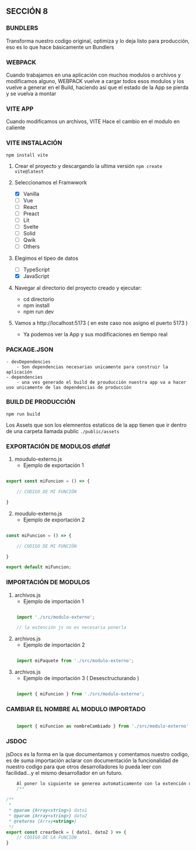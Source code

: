## SECCIÓN 8

### BUNDLERS

Transforma nuestro codigo original, 
optimiza y lo deja listo para
producción, eso es lo que hace básicamente un Bundlers

### WEBPACK

Cuando trabajamos en una aplicación con muchos modulos o archivos
y modificamos alguno, WEBPACK vuelve a cargar todos esos modulos y los 
vuelve a generar en el Build, haciendo asi que el estado de la App
se pierda y se vuelva a montar


### VITE APP

Cuando modificamos un archivos, VITE Hace el cambio en el modulo en caliente

### VITE INSTALACIÓN 
    npm install vite

1. Crear el proyecto y descargando la ultima versión
```npm create vite@latest```

2. Seleccionamos el Framwwork
    - [X] Vanilla
    - [ ] Vue
    - [ ] React
    - [ ] Preact
    - [ ] Lit
    - [ ] Svelte
    - [ ] Solid
    - [ ] Qwik
    - [ ] Others

3. Elegimos el tipeo de datos 
   - [ ] TypeScript
   - [x] JavaScript

4. Navegar al directorio del proyecto creado y ejecutar:
    - cd directorio
    - npm install
    - npm run dev

5. Vamos a http://localhost:5173 ( en este caso nos asigno el puerto 5173 )
    - Ya podemos ver la App y sus modificaciones en tiempo real

### PACKAGE.JSON
    - devDependencies
        - Son dependencias necesarias unicamente para construir la aplicación
    - dependencies
        - una ves generado el build de prouducción nuestra app va a hacer uso unicamente de las dependencias de producción

### BUILD DE PRODUCCIÓN
    npm run build
Los Assets que son los elemnentos estaticos de la app tienen que ir dentro
de una carpeta llamada public
    ```./public/assets```

### EXPORTACIÓN DE MODULOS dfdfdf
    
1. moudulo-externo.js
   + Ejemplo de exportación 1

```js

export const miFuncion = () => {

    // CODIGO DE MI FUNCIÓN

}

```
2. moudulo-externo.js
   + Ejemplo de exportación 2

```js

const miFuncion = () => {

    // CODIGO DE MI FUNCIÓN

}

export default miFuncion;


```

### IMPORTACIÓN DE MODULOS

1. archivos.js
   + Ejemplo de importación 1
```js

    import './src/modulo-externo';

    // la extención js no es necesaria ponerla

```

2. archivos.js
   + Ejemplo de importación 2
```js

    import miPaquete from './src/modulo-externo';

```

3. archivos.js
   + Ejemplo de importación 3 ( Desesctructurando )

```js

    import { miFuncion } from './src/modulo-externo';

```
### CAMBIAR EL NOMBRE AL MODULO IMPORTADO
```js

    import { miFuncion as nombreCambiado } from './src/modulo-externo';

```

### JSDOC
jsDocs es la forma en la que documentamos y comentamos nuestro codigo, es de 
suma importación aclarar con documentación la funcionalidad de nuestro codigo
para que otros desarrolladores lo pueda leer con facilidad...y el mismo
desarrollador en un futuro.
```js
    Al poner lo siguiente se generea automaticamente con la extención de VS Better Comments
    /**    

```
```js
/**
 * 
 * @param {Array<string>} dato1 
 * @param {Array<string>} dato2 
 * @returns {Array<string>}
 */
export const crearDeck = ( dato1, dato2 ) => {
    // CODIGO DE LA FUNCIÓN
}

```


